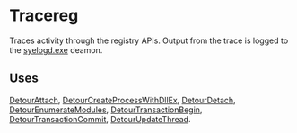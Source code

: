 Tracereg
========

Traces activity through the registry APIs. Output from the trace is
logged to the [syelogd.exe](SampleSyelog) deamon.

Uses
----

[DetourAttach](DetourAttach),
[DetourCreateProcessWithDllEx](DetourCreateProcessWithDllEx),
[DetourDetach](DetourDetach),
[DetourEnumerateModules](DetourEnumerateModules),
[DetourTransactionBegin](DetourTransactionBegin),
[DetourTransactionCommit](DetourTransactionCommit),
[DetourUpdateThread](DetourUpdateThread).
